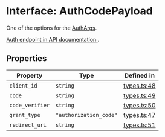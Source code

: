 # Interface: AuthCodePayload

One of the options for the [AuthArgs](/docs/packages/sdk/type-aliases/AuthArgs.md).

[Auth endpoint in API documentation:](https://monerium.dev/api-docs#operation/auth).

## Properties

| Property | Type | Defined in |
| ------ | ------ | ------ |
| `client_id` | `string` | [types.ts:48](https://github.com/monerium/js-monorepo/blob/main/packages/sdk/src/types.ts#L48) |
| `code` | `string` | [types.ts:49](https://github.com/monerium/js-monorepo/blob/main/packages/sdk/src/types.ts#L49) |
| `code_verifier` | `string` | [types.ts:50](https://github.com/monerium/js-monorepo/blob/main/packages/sdk/src/types.ts#L50) |
| `grant_type` | `"authorization_code"` | [types.ts:47](https://github.com/monerium/js-monorepo/blob/main/packages/sdk/src/types.ts#L47) |
| `redirect_uri` | `string` | [types.ts:51](https://github.com/monerium/js-monorepo/blob/main/packages/sdk/src/types.ts#L51) |
